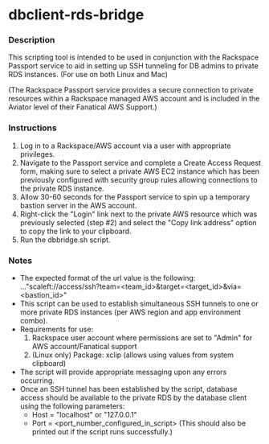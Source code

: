 # dbclient-rds-bridge

### Description
This scripting tool is intended to be used in conjunction with the Rackspace Passport service to aid in setting up SSH tunneling for DB admins to private RDS instances. (For use on both Linux and Mac)

(The Rackspace Passport service provides a secure connection to private resources within a Rackspace managed AWS account and is included in the Aviator level of their Fanatical AWS Support.)

### Instructions
1. Log in to a Rackspace/AWS account via a user with appropriate privileges.
2. Navigate to the Passport service and complete a Create Access Request form, making sure to select a private AWS EC2 instance which has been previously configured with security group rules allowing connections to the private RDS instance.
3. Allow 30-60 seconds for the Passport service to spin up a temporary bastion server in the AWS account.
4. Right-click the "Login" link next to the private AWS resource which was previously selected (step #2) and select the "Copy link address" option to copy the link to your clipboard.
5. Run the dbbridge.sh script.

### Notes
* The expected format of the url value is the following:
..."scaleft://access/ssh?team=<team_id>&target=<target_id>&via=<bastion_id>"
* This script can be used to establish simultaneous SSH tunnels to one or more private RDS instances (per AWS region and app environment combo). 
* Requirements for use:
  1. Rackspace user account where permissions are set to "Admin" for AWS account/Fanatical support
  2. (Linux only) Package: xclip (allows using values from system clipboard)
* The script will provide appropriate messaging upon any errors occurring.
* Once an SSH tunnel has been established by the script, database access should be available to the private RDS by the database client using the following parameters:
  * Host = "localhost" or "127.0.0.1"
  * Port = <port_number_configured_in_script> (This should also be printed out if the script runs successfully.) 
